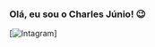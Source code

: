 ### Olá, eu sou o Charles Júnio! 😉

[![Intagram](https://img.shields.io/badge/Instagram-E4405F?style=for-the-badge&logo=instagram&logoColor=white)]


